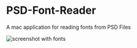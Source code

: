 PSD-Font-Reader
===============

A mac application for reading fonts from PSD Files

![screenshot with fonts](https://raw.github.com/schlu/PSD-Font-Reader/master/screenshot/screen_with_fonts.png)
